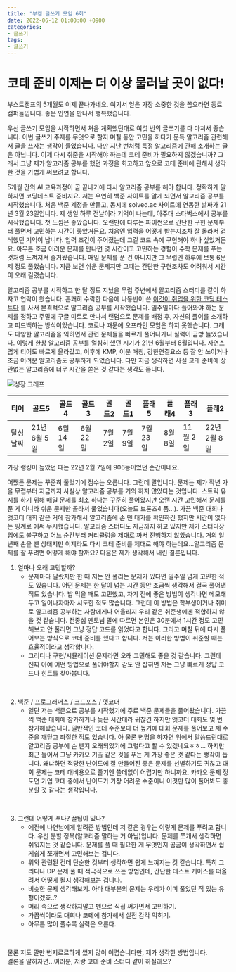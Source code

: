 ```yaml
---
title: "부캠 글쓰기 모임 6회"
date: 2022-06-12 01:00:00 +0900
categories:
- 글쓰기
tags:
- 글쓰기
---
```


# 코테 준비 이제는 더 이상 물러날 곳이 없다! 

부스트캠프의 5개월도 이제 끝나가네요. 여기서 얻은 가장 소중한 것을 꼽으라면 동료 캠퍼들입니다. 좋은 인연을 만나서 행복했습니다.

우선 글쓰기 모임을 시작하면서 처음 계획했던대로 여섯 번의 글쓰기를 다 마쳐서 좋습니다. 이번 글쓰기 주제를 무엇으로 할지 며칠 동안 고민을 하다가 문득 알고리즘 관련해서 글을 쓰자는 생각이 들었습니다. 다만 지난 번처럼 특정 알고리즘에 관해 소개하는 글은 아닙니다. 이제 다시 취준을 시작해야 하는데 코테 준비가 필요하지 않겠습니까? 그래서 그냥 제가 알고리즘 공부를 했던 과정을 회고하고 앞으로 코테 준비에 관해서 생각한 것을 가볍게 써보려고 합니다.

5개월 간의 AI 교육과정이 곧 끝나기에 다시 알고리즘 공부를 해야 합니다. 정확하게 말하자면 코딩테스트 준비지요. 저는 우연히 백준 사이트를 알게 되면서 알고리즘 공부를 시작했습니다. 처음 백준 계정을 만들고, 동시에 solved.ac 사이트에 연동한 날짜가 21년 3월 23일입니다. 제 생일 하루 전날이라 기억이 나는데, 아주대 스타벅스에서 공부를 시작했습니다. 첫 느낌은 좋았습니다. 오랜만에 다루는 파이썬으로 간단한 구현 문제부터 풀면서 고민하는 시간이 좋았거든요. 처음엔 입력을 어떻게 받는지조차 잘 몰라서 검색했던 기억이 납니다. 입력 조건이 주어졌는데 그걸 코드 속에 구현해야 하나 싶었거든요. 아무튼 조금 어려운 문제를 만나면 몇 시간이고 고민하는 경험이 수학 문제를 푸는 것처럼 느껴져서 즐거웠습니다. 매일 문제를 푼 건 아니지만 그 무렵엔 하루에 보통 6문제 정도 풀었습니다. 지금 보면 쉬운 문제지만 그때는 간단한 구현조차도 어려워서 시간이 오래 걸렸습니다.

알고리즘 공부를 시작하고 한 달 정도 지났을 무렵 주변에서 알고리즘 스터디를 같이 하자고 연락이 왔습니다. 흔쾌히 수락한 다음에 나동빈이 쓴 [이것이 취업을 위한 코딩 테스트다](http://www.yes24.com/Product/Goods/91433923)
를 사서 본격적으로 알고리즘 공부를 시작했습니다. 일주일마다 풀어와야 하는 문제를 정하고 주말에 구글 미트로 만나서 랜덤으로 문제를 배정 후, 자신의 풀이를 소개하고 피드백하는 방식이었습니다. 코로나 때문에 오프라인 모임은 하지 못했습니다. 그래도 다양한 알고리즘을 익히면서 관련 문제들을 빠르게 풀어나가니 실력이 금방 늘었습니다. 이렇게 한창 알고리즘 공부를 열심히 했던 시기가 21년 6월부터 8월입니다. 자연스럽게 티어도 빠르게 올라갔고, 이후에 KMP, 이분 매칭, 강한연결요소 등 잘 안 쓰이거나 조금 어려운 알고리즘도 공부하게 되었습니다. 다만 지금 생각하면 사실 코테 준비에 상관없는 알고리즘에 너무 시간을 쏟은 것 같다는 생각도 듭니다.

![성장 그래프](https://i.imgur.com/LefDhZa.png)


|티어 |골드5 |골드4 |골드3 |골드2 |골드1 |플래5 |플래4 |플래3 |플래2|
|--|--|--|--|--|--|--|--|--|--|
|달성 날짜 |21년 6월 5일 |6월 14일 |6월 22일 |7월 2일 |7월 9일 |7월 23일 |8월 8일 |11월 2일 |22년 2월 8일|

가장 랭킹이 높았던 때는 22년 2월 7일에 906등이었던 순간이네요.


어쨌든 문제는 꾸준히 풀었기에 점수는 오릅니다. 그런데 말입니다. 문제는 제가 작년 가을 무렵부터 지금까지 사실상 알고리즘 공부를 거의 하지 않았다는 것입니다. 스트릭 유지를 하기 위해 매일 문제를 최소 하나는 꾸준히 풀어왔지만 오랜 시간 고민해서 문제를 푼 게 아니라 쉬운 문제만 골라서 풀었습니다(오늘도 브론즈4 품...). 가끔 백준 대회나 앳코더 대회 같은 거에 참가해서 알고리즘에 손 뗀 대가를 확인하긴 했지만 시간이 없다는 핑계로 애써 무시했습니다. 알고리즘 스터디도 지금까지 하고 있지만 제가 스터디장임에도 불구하고 어느 순간부터 커리큘럼을 제대로 짜서 진행하지 않았습니다. 거의 일 년째 손을 뗀 상태지만 이제라도 다시 코테 준비를 제대로 해야 하는데요...알고리즘 문제를 잘 푸려면 어떻게 해야 할까요? 다음은 제가 생각해서 내린 결론입니다.


1. 얼마나 오래 고민할까?
    - 문제마다 달랐지만 한 때 저는 안 풀리는 문제가 있다면 일주일 넘게 고민한 적도 있습니다. 어떤 문제는 한 달이 넘는 시간 동안 조금씩 생각해서 결국 풀어낸 적도 있습니다. 밥 먹을 때도 고민했고, 자기 전에 좋은 방법이 생각나면 메모해두고 일어나자마자 시도한 적도 많습니다. 그런데 이 방법은 학부생이거나 취미로 알고리즘 공부하는 사람에게나 어울리지 우리 같은 취준생에겐 적합하지 않을 것 같습니다. 전종섭 멘토님 말에 따르면 본인은 30분에서 1시간 정도 고민해보고 안 풀리면 그냥 정답 코드를 읽었다고 합니다. 그리고 며칠 뒤에 다시 풀어보는 방식으로 코테 준비를 했다고 합니다. 저는 이러한 방법이 취준할 때는 효율적이라고 생각합니다.
    - 그리디나 구현/시뮬레이션 문제라면 오래 고민해도 좋을 것 같습니다. 그런데 진짜 아예 어떤 방법으로 풀어야할지 감도 안 잡히면 저는 그냥 빠르게 정답 코드나 힌트를 찾아봅니다.
    
</br>
    
2. 백준 / 프로그래머스 / 코드포스 / 앳코더
    - 일단 저는 백준으로 공부를 시작했기에 주로 백준 문제들을 풀어왔습니다. 가끔씩 백준 대회에 참가하거나 늦은 시간대라 귀찮긴 하지만 앳코더 대회도 몇 번 참가해봤습니다. 일반적인 코테 수준보다 더 높기에 대회 문제를 풀어보고 제 수준을 깨닫고 좌절한 적도 있습니다. 아 물론 변명을 하자면 위에서 말씀드린대로 알고리즘 공부에 손 뗀지 오래되었기에 그렇다고 할 수 있겠네요ㅎㅎ... 하지만 최근 들어서 그냥 카카오 기출 같은 것을 푸는 게 가장 좋은 것 같다는 생각이 듭니다. 왜냐하면 적당한 난이도에 잘 만들어진 좋은 문제를 선별하기도 귀찮고 대회 문제는 코테 대비용으로 풀기엔 쓸데없이 어렵기만 하니까요. 카카오 문제 정도면 기업 코테 중에서 난이도가 가장 어려운 수준이니 이것만 많이 풀어봐도 충분할 것 같다는 생각입니다.
    
</br>
    
3. 그런데 어떻게 푸나? 꿀팁이 있나?
    - 예전에 나연님에게 알려준 방법인데 저 같은 경우는 이렇게 문제를 푸려고 합니다. 우선 분할 정복(알고리즘 말하는 거 아님)입니다. 문제를 쪼개서 생각하면 쉬워지는 것 같습니다. 문제를 풀 때 필요한 게 무엇인지 곰곰이 생각하면서 쉽게쉽게 쪼개면서 고민해보는 겁니다.
    - 위와 관련된 건데 단순한 것부터 생각하면 쉽게 느껴지는 것 같습니다. 특히 그리디나 DP 문제 풀 때 적극적으로 쓰는 방법인데, 간단한 테스트 케이스를 떠올려서 어떻게 될지 생각해보는 겁니다.
    - 비슷한 문제 생각해보기. 아마 대부분의 문제는 우리가 이미 풀었던 적 있는 유형이겠죠..?
    - 머리 속으로 생각하지말고 펜으로 직접 써가면서 고민하기.
    - 가끔씩이라도 대회나 코테에 참가해서 실전 감각 익히기. 
    - 아무튼 많이 풀수록 실력은 오른다.
  
</br>

물론 저도 말만 번지르르하게 썼지 많이 어렵습니다만, 제가 생각한 방법입니다.  
결론을 말하자면...여러분, 저랑 코테 준비 스터디 같이 하실래요?
